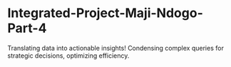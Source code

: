 # Integrated-Project-Maji-Ndogo-Part-4
Translating data into actionable insights! Condensing complex queries for strategic decisions, optimizing efficiency.
